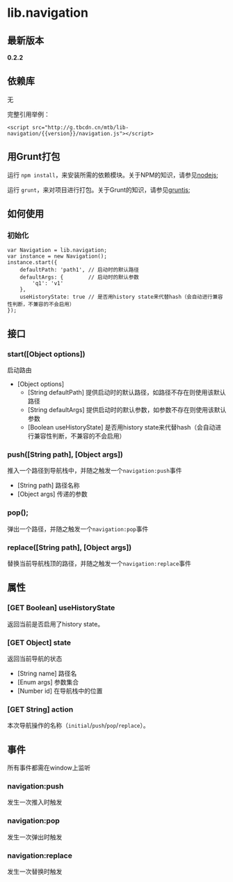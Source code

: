 # lib.navigation

## 最新版本

**0.2.2**

## 依赖库

无

完整引用举例：

    
    <script src="http://g.tbcdn.cn/mtb/lib-navigation/{{version}}/navigation.js"></script>

## 用Grunt打包

运行 `npm install`，来安装所需的依赖模块。关于NPM的知识，请参见[nodejs](http://nodejs.org/);

运行 `grunt`，来对项目进行打包。关于Grunt的知识，请参见[gruntjs](http://gruntjs.com/);

## 如何使用

### 初始化

    var Navigation = lib.navigation;
    var instance = new Navigation();
    instance.start({
        defaultPath: 'path1', // 启动时的默认路径
        defaultArgs: {        // 启动时的默认参数
            'q1': 'v1'
        },
        useHistoryState: true // 是否用history state来代替hash（会自动进行兼容性判断，不兼容的不会启用）
    });
    

## 接口

### start([Object options])

启动路由

- [Object options]
    - [String defaultPath] 提供启动时的默认路径，如路径不存在则使用该默认路径
    - [String defaultArgs] 提供启动时的默认参数，如参数不存在则使用该默认参数
    - [Boolean useHistoryState] 是否用history state来代替hash（会自动进行兼容性判断，不兼容的不会启用）

### push([String path], [Object args])

推入一个路径到导航栈中，并随之触发一个`navigation:push`事件

- [String path] 路径名称
- [Object args] 传递的参数

### pop();

弹出一个路径，并随之触发一个`navigation:pop`事件

### replace([String path], [Object args])

替换当前导航栈顶的路径，并随之触发一个`navigation:replace`事件

## 属性

### [GET Boolean] useHistoryState

返回当前是否启用了history state。

### [GET Object] state

返回当前导航的状态

- [String name] 路径名
- [Enum args] 参数集合
- [Number id] 在导航栈中的位置

### [GET String] action

本次导航操作的名称（`initial`/`push`/`pop`/`replace`）。

## 事件

所有事件都需在window上监听

### navigation:push

发生一次推入时触发

### navigation:pop

发生一次弹出时触发

### navigation:replace

发生一次替换时触发
